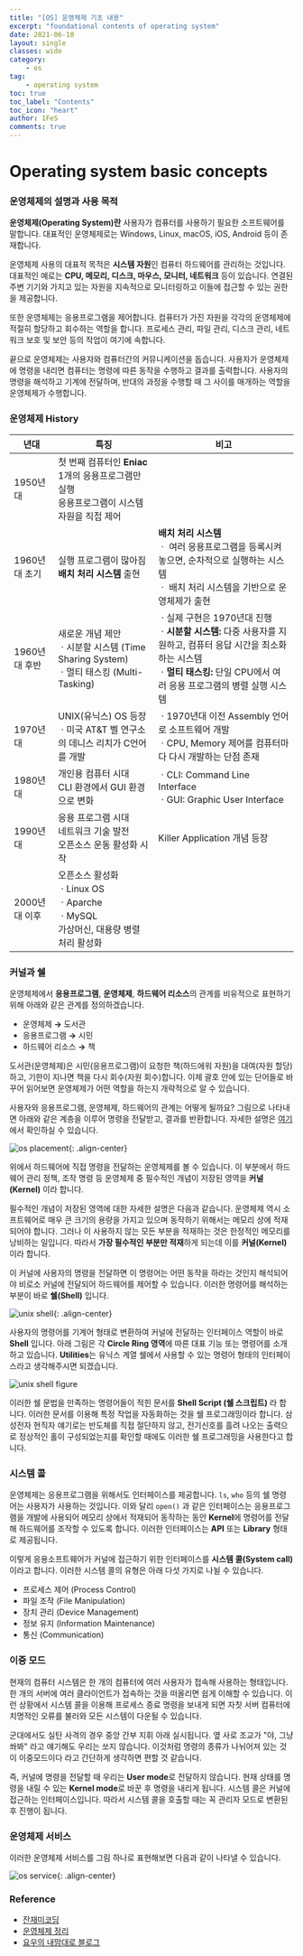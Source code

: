 ```yaml
---
title: "[OS] 운영체제 기초 내용"
excerpt: "foundational contents of operating system"
date: 2021-06-10
layout: single
classes: wide
category:
    - os
tag:
    - operating system
toc: true
toc_label: "Contents"
toc_icon: "heart"
author: 1FeS
comments: true
---
```


# Operating system basic concepts

### 운영체제의 설명과 사용 목적

**운영체제(Operating System)란** 사용자가 컴퓨터를 사용하기 필요한 소프트웨어를 말합니다. 대표적인 운영체제로는 Windows, Linux, macOS, iOS, Android 등이 존재합니다.

운영체제 사용의 대표적 목적은 **시스템 자원**인 컴퓨터 하드웨어를 관리하는 것입니다. 대표적인 예로는 **CPU, 메모리, 디스크, 마우스, 모니터, 네트워크** 등이 있습니다. 연결된 주변 기기와 가지고 있는 자원을 지속적으로 모니터링하고 이들에 접근할 수 있는 권한을 제공합니다.

또한 운영체제는 응용프로그램을 제어합니다. 컴퓨터가 가진 자원을 각각의 운영체제에 적절히 할당하고 회수하는 역할을 합니다. 프로세스 관리, 파일 관리, 디스크 관리, 네트워크 보호 및 보안 등의 작업이 여기에 속합니다.

끝으로 운영체제는 사용자와 컴퓨터간의 커뮤니케이션을 돕습니다. 사용자가 운영체제에 명령을 내리면 컴퓨터는 명령에 따른 동작을 수행하고 결과를 출력합니다. 사용자의 명령을 해석하고 기계에 전달하며, 반대의 과정을 수행할 때 그 사이를 매개하는 역할을 운영체제가 수행합니다.

### 운영체제 History

|년대|특징|비고|
|---|---|---|
|1950년대| 첫 번째 컴퓨터인 **Eniac** <br>1개의 응용프로그램만 실행<br>응용프로그램이 시스템 자원을 직접 제어||
|1960년대 초기|실행 프로그램이 많아짐<br> **배치 처리 시스템** 출현| **배치 처리 시스템**<br> ㆍ 여러 응용프로그램을 등록시켜 놓으면, 순차적으로 실행하는 시스템<br> ㆍ 배치 처리 시스템을 기반으로 운영체제가 출현|
|1960년대 후반|새로운 개념 제안<br>ㆍ시분할 시스템 (Time Sharing System)<br>ㆍ멀티 태스킹 (Multi-Tasking)|ㆍ실제 구현은 1970년대 진행<br>ㆍ**시분할 시스템:** 다중 사용자를 지원하고, 컴퓨터 응답 시간을 최소화하는 시스템<br>ㆍ**멀티 태스킹:** 단일 CPU에서 여러 응용 프로그램의 병렬 실행 시스템|
|1970년대|UNIX(유닉스) OS 등장<br>ㆍ미국 AT&T 벨 연구소의 데니스 리치가 C언어를 개발|ㆍ1970년대 이전 Assembly 언어로 소프트웨어 개발<br>ㆍCPU, Memory 제어를 컴퓨터마다 다시 개발하는 단점 존재|
|1980년대|개인용 컴퓨터 시대<br>CLI 환경에서 GUI 환경으로 변화|ㆍCLI: Command Line Interface<br>ㆍGUI: Graphic User Interface|
|1990년대|응용 프로그램 시대<br>네트워크 기술 발전<br>오픈소스 운동 활성화 시작|Killer Application 개념 등장|
|2000년대 이후|오픈소스 활성화<br>ㆍLinux OS<br>ㆍAparche <br>ㆍMySQL<br> 가상머신, 대용량 병렬 처리 활성화||


### 커널과 쉘

운영체제에서 **응용프로그램**, **운영체제**, **하드웨어 리소스**의 관계를 비유적으로 표현하기 위해 아래와 같은 관계를 정의하겠습니다.

- 운영체제 **→** 도서관
- 응용프로그램 **→** 시민
- 하드웨어 리소스 **→** 책

도서관(운영체제)은 시민(응용프로그램)이 요청한 책(하드에워 자원)을 대여(자원 할당)하고, 기한이 지나면 책을 다시 회수(자원 회수)합니다. 이제 괄호 안에 있는 단어들로 바꾸어 읽어보면 운영체제가 어떤 역할을 하는지 개략적으로 알 수 있습니다.

사용자와 응용프로그램, 운영체제, 하드웨어의 관계는 어떻게 될까요? 그림으로 나타내면 아래와 같은 계층을 이루어 명령을 전달받고, 결과를 반환합니다. 자세한 설명은 [여기](https://ko.wikipedia.org/wiki/%EC%9A%B4%EC%98%81_%EC%B2%B4%EC%A0%9C)에서 확인하실 수 있습니다.

![os placement](/_img/2021-06-10/os_placement.jpg){: .align-center}

위에서 하드웨어에 직접 명령을 전달하는 운영체제를 볼 수 있습니다. 이 부분에서 하드웨어 관리 정책, 조작 명령 등 운영체제 중 필수적인 개념이 저장된 영역을 **커널(Kernel)** 이라 합니다.

필수적인 개념이 저장된 영역에 대한 자세한 설명은 다음과 같습니다. 운영체제 역시 소프트웨어로 매우 큰 크기의 용량을 가지고 있으며 동작하기 위해서는 메모리 상에 적재되어야 합니다. 그러나 이 사용하지 않는 모든 부분을 적재하는 것은 한정적인 메모리를 낭비하는 일입니다. 따라서 **가장 필수적인 부분만 적재**하게 되는데 이를 **커널(Kernel)** 이라 합니다.

이 커널에 사용자의 명령을 전달하면 이 명령어는 어떤 동작을 하라는 것인지 해석되어야 비로소 커널에 전달되어 하드웨어를 제어할 수 있습니다. 이러한 명령어를 해석하는 부분이 바로 **쉘(Shell)** 입니다.

![unix shell](/_img/2021-06-10/unix_shell.jpg){: .align-center}

사용자의 명령어를 기계어 형태로 변환하여 커널에 전달하는 인터페이스 역할이 바로 **Shell** 입니다. 아래 그림은 각 **Circle Ring 영역**에 따른 대표 기능 또는 명령어를 소개하고 있습니다. **Utilities**는 유닉스 계열 쉘에서 사용할 수 있는 명령어 형태의 인터페이스라고 생각해주시면 되겠습니다.

![unix shell figure](/_img/2021-06-10/unix_shell_figure.jpg)

이러한 쉘 문법을 만족하는 명령어들이 적힌 문서를 **Shell Script (쉘 스크립트)** 라 합니다. 이러한 문서를 이용해 특정 작업을 자동화하는 것을 쉘 프로그래밍이라 합니다. 삼성전자 현직자 얘기로는 반도체를 직접 절단하지 않고, 전기신호를 흘려 나오는 출력으로 정상적인 홀이 구성되었는지를 확인할 때에도 이러한 쉘 프로그래밍을 사용한다고 합니다.

### 시스템 콜

운영체제는 응용프로그램을 위해서도 인터페이스를 제공합니다. `ls`, `who` 등의 쉘 명령어는 사용자가 사용하는 것입니다. 이와 달리 `open()` 과 같은 인터페이스는 응용프로그램을 개발에 사용되어 메모리 상에서 적재되어 동작하는 동안 **Kernel**에 명령어를 전달해 하드웨어를 조작할 수 있도록 합니다. 이러한 인터페이스는 **API** 또는 **Library** 형태로 제공됩니다.

이렇게 응용소프트웨어가 커널에 접근하기 위한 인터페이스를 **시스템 콜(System call)** 이라고 합니다. 이러한 시스템 콜의 유형은 아래 다섯 가지로 나뉠 수 있습니다.

- 프로세스 제어 (Process Control)
- 파일 조작 (File Manipulation)
- 장치 관리 (Device Management)
- 정보 유지 (Information Maintenance)
- 통신 (Communication)

### 이중 모드

현재의 컴퓨터 시스템은 한 개의 컴퓨터에 여러 사용자가 접속해 사용하는 형태입니다. 한 개의 서버에 여러 클라이언트가 접속하는 것을 떠올리면 쉽게 이해할 수 있습니다. 이런 상황에서 시스템 콜을 이용해 프로세스 종료 명령을 보내게 되면 자칫 서버 컴퓨터에 치명적인 오류를 불러와 모든 시스템이 다운될 수 있습니다.

군대에서도 실탄 사격의 경우 중앙 간부 지휘 아래 실시됩니다. 옆 사로 조교가 "야, 그냥 쏴봐" 라고 얘기해도 우리는 쏘지 않습니다. 이것처럼 명령의 종류가 나뉘어져 있는 것이 이중모드이다 라고 간단하게 생각하면 편할 것 같습니다.

즉, 커널에 명령을 전달할 때 우리는 **User mode**로 전달하지 않습니다. 현재 상태를 명령을 내릴 수 있는 **Kernel mode**로 바꾼 후 명령을 내리게 됩니다. 시스템 콜은 커널에 접근하는 인터페이스입니다. 따라서 시스템 콜을 호출할 때는 꼭 관리자 모드로 변환된 후 진행이 됩니다.

### 운영체제 서비스

이러한 운영체제 서비스를 그림 하나로 표현해보면 다음과 같이 나타낼 수 있습니다.

![os service](/_img/2021-06-10/os_service.jpg){: .align-center}

### Reference
- [잔재미코딩](https://www.fun-coding.org/whatisos.html)
- [운영체제 정리](https://velog.io/@codemcd/%EC%9A%B4%EC%98%81%EC%B2%B4%EC%A0%9COS-1.-%EC%9A%B4%EC%98%81%EC%B2%B4%EC%A0%9C%EB%9E%80)
- [요우의 내맘대로 블로그](https://luckyyowu.tistory.com/132?category=751813)
